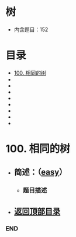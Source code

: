 # 树
- 内含题目：152

# 目录
<!-- GFM-TOC -->
* [100. 相同的树](#100-相同的树)
* []()
* []()
* []()
* []()
* []()
* []()
* []()
* []()
<!-- GFM-TOC -->



# 100. 相同的树
- ## 简述：（[easy](https://github.com/anliux/PracticePool/blob/master/LeetCode/docs/easy.md)）
  - ### 题目描述



  
<!-- GFM-TOC -->
* ## [返回顶部目录](#目录)
<!-- GFM-TOC -->
  
  
  
  

  
### END

